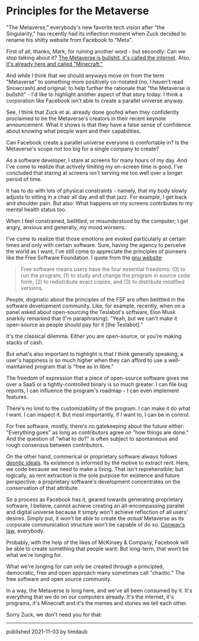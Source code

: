 # Principles for the Metaverse

"The Metaverse," everybody's new favorite tech vision after "the Singularity,"
has recently had its inflection moment when Zuck decided to rename his shitty
website from Facebook to "Meta".

First of all, thanks, Mark, for ruining another word - but secondly: Can we
stop talking about it? [The Metaverse is bullshit, it's called the
internet](https://outline.com/DUdr8Y). Also, [it's already here and called
"Minecraft."](https://clivethompson.medium.com/the-metaverse-is-already-here-its-minecraft-99c89ed8ba2)

And while I think that we should anyways move on from the term "Metaverse" to
something more positively co-notated (no, I haven't read Snowcrash) and
original; to help further the rationale that "the Metaverse is bullshit" - I'd
like to highlight another aspect of that story today: I think a corporation
like Facebook isn't able to create a parallel universe anyway.

See, I think that Zuck et al. already done goofed when they confidently
proclaimed to be the Metaverse's creators in their recent keynote announcement.
What it shows is that they have a false sense of confidence about knowing what
people want and their capabilities.

Can Facebook create a parallel universe everyone is comfortable in? Is the
Metaverse's scope not too big for a single company to create?

As a software developer, I stare at screens for many hours of my day. And I've
come to realize that actively limiting my on-screen time is good. I've
concluded that staring at screens isn't serving me too well over a longer
period of time.

It has to do with lots of physical constraints - namely, that my body slowly
adjusts to sitting in a chair all day and all that jazz. For example, I get
back and shoulder pain. But also: What happens on my screens contributes to my
mental health status too.

When I feel constrained, belittled, or misunderstood by the computer; I get
angry, anxious and generally, my mood worsens.

I've come to realize that those emotions are evoked particularly at certain
times and only with certain software. Sure, having the agency to perceive the
world as I want, I've still come to appreciate the principles of pioneers like
the Free Software Foundation. I quote from the [gnu
website](https://www.gnu.org/philosophy/):

> Free software means users have the four essential freedoms: (0) to run the
> program, (1) to study and change the program in source code form, (2) to
> redistribute exact copies, and (3) to distribute modified versions.

People, dogmatic about the principles of the FSF are often belittled in the
software development community. Like, for example, recently, when on a panel
asked about open-sourcing the Teslabot's software, Elon Musk snarkily remarked
that (I'm paraphrasing): "Yeah, but we can't make it open-source as people
should pay for it [the Teslabot]."

It's the classical dilemma. Either you are open-source, or you're making stacks
of cash.

But what's also important to highlight is that I think generally speaking, a
user's happiness is so much higher when they can afford to use a
well-maintained program that is "free as in libre."

The freedom of expression that a piece of open-source software gives me over a
SaaS or a tightly-controlled binary is so much greater. I can file bug reports,
I can influence the program's roadmap - I can even implement features.

There's no limit to the customizability of the program. I can make it do what
I want. I can inspect it. But most importantly, if I want to, I can be in
control.

For free software, mostly, there's no gatekeeping about the future either:
"Everything goes" as long as contributors agree on "how things are done." And
the question of "what to do?" is often subject to spontaneous and rough
consensus between contributors.

On the other hand, commerical or proprietary software always follows [deontic
ideals](https://timdaub.github.io/2021/10/21/on-chain-the-emperor-wears-no-clothes/).
Its existence is informed by the motive to extract rent. Here, we code because
we need to make a living. That isn't reprehensible; but logically, as rent
extraction is the sole purpose for existence and future perspective; a
proprietary software's development concentrates on the conservation of that
attribute.

So a process as Facebook has it, geared towards generating proprietary
software, I believe, cannot achieve creating an all-encompassing parallel and
digital universe because it simply won't achieve reflection of all users'
desires. Simply put, it won't be able to create the _actual_ Metaverse as its
corporate communication structure won't be capable of do so. [Conway's
law](https://en.wikipedia.org/wiki/Conway%27s_law), everybody.

Probably, with the help of the likes of McKinsey & Company, Facebook will be
able to create something that people want: But long-term, that won't be what
we're longing for.

What we're longing for can only be created through a principled, democratic,
free and open approach many sometimes call "chaotic." The free software and
open source community.

In a way, the Metaverse is long here, and we've all been consumed by it. It's
everything that we do on our computers already. It's the internet, it's
programs, it's Minecraft and it's the memes and stories we tell each other.

Sorry Zuck, we don't need you for that.

---

published 2021-11-03 by timdaub

